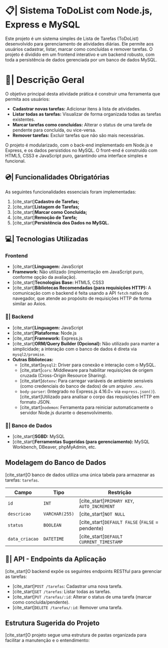 # 📋| Sistema ToDoList com Node.js, Express e MySQL

Este projeto é um sistema simples de Lista de Tarefas (ToDoList) desenvolvido para gerenciamento de atividades diárias. Ele permite aos usuários cadastrar, listar, marcar como concluídas e remover tarefas. O projeto é dividido em um frontend interativo e um backend robusto, com toda a persistência de dados gerenciada por um banco de dados MySQL.

# 📝| Descrição Geral

O objetivo principal desta atividade prática é construir uma ferramenta que permita aos usuários:
* **Cadastrar novas tarefas:** Adicionar itens à lista de atividades.
* **Listar todas as tarefas:** Visualizar de forma organizada todas as tarefas existentes.
* **Marcar tarefas como concluídas:** Alterar o status de uma tarefa de pendente para concluída, ou vice-versa.
* **Remover tarefas:** Excluir tarefas que não são mais necessárias.

O projeto é modularizado, com o back-end implementado em Node.js e Express, e os dados persistidos no MySQL. O front-end é construído com HTML5, CSS3 e JavaScript puro, garantindo uma interface simples e funcional.

## 💿| Funcionalidades Obrigatórias

As seguintes funcionalidades essenciais foram implementadas:
1.  [cite_start]**Cadastro de Tarefas;** 
2.  [cite_start]**Listagem de Tarefas;** 
3.  [cite_start]**Marcar como Concluída;** 
4.  [cite_start]**Remoção de Tarefa;** 
5.  [cite_start]**Persistência dos Dados no MySQL.** 

## 💻| Tecnologias Utilizadas

### Frontend
* [cite_start]**Linguagem:** JavaScript 
* **Framework:** Não utilizado (implementação em JavaScript puro, conforme opção da avaliação).
* [cite_start]**Tecnologias Base:** HTML5, CSS3 
* [cite_start]**Bibliotecas Recomendadas (para requisições HTTP):** A comunicação com o backend é feita usando a API `fetch` nativa do navegador, que atende ao propósito de requisições HTTP de forma similar ao Axios.

### 🤖| Backend
* [cite_start]**Linguagem:** JavaScript 
* [cite_start]**Plataforma:** Node.js 
* [cite_start]**Framework:** Express.js 
* [cite_start]**ORM/Query Builder (Opcional):** Não utilizado para manter a simplicidade; a interação com o banco de dados é direta via `mysql2/promise`. 
* **Outras Bibliotecas:**
    * [cite_start]`mysql2`: Driver para conexão e interação com o MySQL. 
    * [cite_start]`cors`: Middleware para habilitar requisições de origem cruzada (Cross-Origin Resource Sharing). 
    * [cite_start]`dotenv`: Para carregar variáveis de ambiente sensíveis (como credenciais do banco de dados) de um arquivo `.env`. 
    * `body-parser`: (Integrado no Express.js 4.16.0+ via `express.json()`). [cite_start]Utilizado para analisar o corpo das requisições HTTP em formato JSON. 
    * [cite_start]`nodemon`: Ferramenta para reiniciar automaticamente o servidor Node.js durante o desenvolvimento. 

### 🎲| Banco de Dados
* [cite_start]**SGBD:** MySQL 
* [cite_start]**Ferramentas Sugeridas (para gerenciamento):** MySQL Workbench, DBeaver, phpMyAdmin, etc. 

## Modelagem do Banco de Dados

[cite_start]O banco de dados utiliza uma única tabela para armazenar as tarefas: `tarefas`. 

| Campo        | Tipo          | Restrição                          |
|--------------|---------------|------------------------------------|
| `id`         | `INT`         | [cite_start]`PRIMARY KEY`, `AUTO_INCREMENT`    |
| `descricao`  | `VARCHAR(255)`| [cite_start]`NOT NULL`                         |
| `status`     | `BOOLEAN`     | [cite_start]`DEFAULT FALSE` (`FALSE` = pendente) |
| `data_criacao`| `DATETIME`    | [cite_start]`DEFAULT CURRENT_TIMESTAMP`        |


## 💾| API - Endpoints da Aplicação

[cite_start]O backend expõe os seguintes endpoints RESTful para gerenciar as tarefas: 

* [cite_start]`POST /tarefas`: Cadastrar uma nova tarefa. 
* [cite_start]`GET /tarefas`: Listar todas as tarefas. 
* [cite_start]`PUT /tarefas/:id`: Alterar o status de uma tarefa (marcar como concluída/pendente). 
* [cite_start]`DELETE /tarefas/:id`: Remover uma tarefa. 

## Estrutura Sugerida do Projeto

[cite_start]O projeto segue uma estrutura de pastas organizada para facilitar a manutenção e o entendimento:
